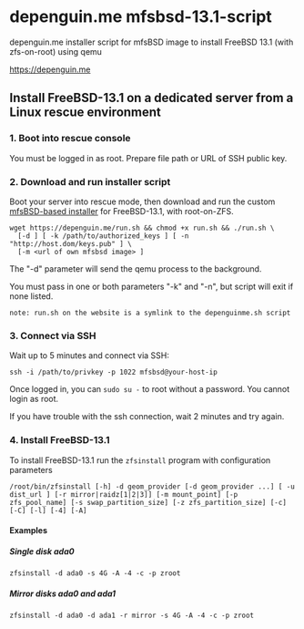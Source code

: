 # depenguin.me mfsbsd-13.1-script
depenguin.me installer script for mfsBSD image to install FreeBSD 13.1 (with zfs-on-root) using qemu

https://depenguin.me

## Install FreeBSD-13.1 on a dedicated server from a Linux rescue environment

### 1. Boot into rescue console

You must be logged in as root. Prepare file path or URL of SSH public key.

### 2. Download and run installer script
Boot your server into rescue mode, then download and run the custom [mfsBSD-based installer](https://github.com/depenguin-me/depenguin-installer) for FreeBSD-13.1, with root-on-ZFS.
```
wget https://depenguin.me/run.sh && chmod +x run.sh && ./run.sh \
  [-d ] [ -k /path/to/authorized_keys ] [ -n "http://host.dom/keys.pub" ] \
  [-m <url of own mfsbsd image> ]
```

The "-d" parameter will send the qemu process to the background.

You must pass in one or both parameters "-k" and "-n", but script will exit if none listed.

```
note: run.sh on the website is a symlink to the depenguinme.sh script
```

### 3. Connect via SSH
Wait up to 5 minutes and connect via SSH:
```
ssh -i /path/to/privkey -p 1022 mfsbsd@your-host-ip
```

Once logged in, you can ```sudo su -``` to root without a password. You cannot login as root.

If you have trouble with the ssh connection, wait 2 minutes and try again.

### 4. Install FreeBSD-13.1
To install FreeBSD-13.1 run the ```zfsinstall``` program with configuration parameters
```
/root/bin/zfsinstall [-h] -d geom_provider [-d geom_provider ...] [ -u dist_url ] [-r mirror|raidz[1|2|3]] [-m mount_point] [-p zfs_pool_name] [-s swap_partition_size] [-z zfs_partition_size] [-c] [-C] [-l] [-4] [-A]
```

#### Examples

##### Single disk ada0
```
zfsinstall -d ada0 -s 4G -A -4 -c -p zroot
```

##### Mirror disks ada0 and ada1
```
zfsinstall -d ada0 -d ada1 -r mirror -s 4G -A -4 -c -p zroot
```